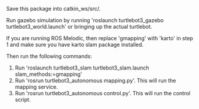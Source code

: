 Save this package into catkin_ws/src/.

Run gazebo simulation by running 'roslaunch turtlebot3_gazebo turtlebot3_world.launch' or bringing up the actual turtlebot.

If you are running ROS Melodic, then replace 'gmapping' with 'karto' in step 1 and make sure you have karto slam package installed.

Then run the following commands:
1) Run 'roslaunch turtlebot3_slam turtlebot3_slam.launch slam_methods:=gmapping'
2) Run 'rosrun turtlebot3_autonomous mapping.py'. This will run the mapping service.
3) Run 'rosrun turtlebot3_autonomous control.py'. This will run the control script.

